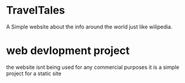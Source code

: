 # TravelTales 
A Simple website about the info around the world just like wilipedia.

# web devlopment project
the website isnt being used for any commercial purposes
it is a simple project for a static site

